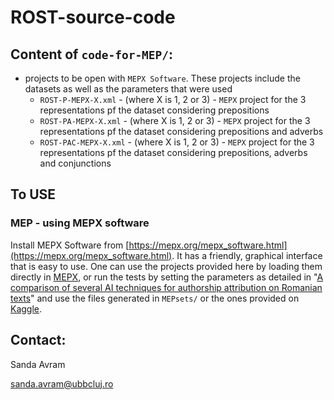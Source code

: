 # ROST-source-code

## Content of `code-for-MEP/`:

* projects to be open with `MEPX Software`. These projects include the datasets as well as the parameters that were used
    * `ROST-P-MEPX-X.xml` - (where X is 1, 2 or 3) -  `MEPX` project for the 3 representations pf the dataset considering prepositions
    * `ROST-PA-MEPX-X.xml` - (where X is 1, 2 or 3) - `MEPX` project for the 3 representations pf the dataset considering prepositions and adverbs
    * `ROST-PAC-MEPX-X.xml` - (where X is 1, 2 or 3) - `MEPX` project for the 3 representations pf the dataset considering prepositions, adverbs and conjunctions


## To USE

### MEP - using MEPX software

Install MEPX Software from [https://mepx.org/mepx_software.html](https://mepx.org/mepx_software.html). It has a friendly, graphical interface that is easy to use. One can use the projects provided here by loading them directly in [MEPX](https://mepx.org/mepx_software.html), or run the tests by setting the parameters as detailed in "[A comparison of several AI techniques for authorship attribution on Romanian texts](https://www.researchgate.net/publication/365299177_A_comparison_of_several_AI_techniques_for_authorship_attribution_on_Romanian_texts)" and use the files generated in `MEPsets/` or the ones provided on [Kaggle](https://www.kaggle.com/datasets/sandamariaavram/rost-romanian-stories-and-other-texts).


## Contact:

Sanda Avram

[sanda.avram@ubbcluj.ro](sanda.avram@ubbcluj.ro)
